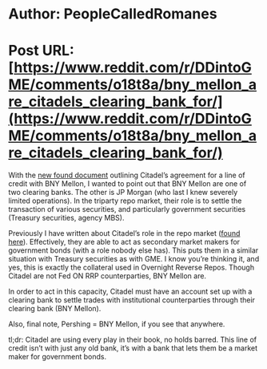 # Author: PeopleCalledRomanes
# Post URL: [https://www.reddit.com/r/DDintoGME/comments/o18t8a/bny_mellon_are_citadels_clearing_bank_for/](https://www.reddit.com/r/DDintoGME/comments/o18t8a/bny_mellon_are_citadels_clearing_bank_for/)


With the [new found document](https://www.reddit.com/r/Superstonk/comments/o13686/am_i_reading_this_correctly_from_041321_citadel/?utm_source=share&amp;amp;utm_medium=ios_app&amp;amp;utm_name=iossmf) outlining Citadel’s agreement for a line of credit with BNY Mellon, I wanted to point out that BNY Mellon are one of two clearing banks. The other is JP Morgan (who last I knew severely limited operations). In the triparty repo market, their role is to settle the transaction of various securities, and particularly government securities (Treasury securities, agency MBS). 

Previously I have written about Citadel’s role in the repo market ([found here](https://www.reddit.com/r/DDintoGME/comments/nypf3d/citadel_and_the_7_citadels/?utm_source=share&amp;amp;utm_medium=ios_app&amp;amp;utm_name=iossmf)). Effectively, they are able to act as secondary market makers for government bonds (with a role nobody else has). This puts them in a similar situation with Treasury securities as with GME. I know you’re thinking it, and yes, this is exactly the collateral used in Overnight Reverse Repos. Though Citadel are not Fed ON RRP counterparties, BNY Mellon are.

In order to act in this capacity, Citadel must have an account set up with a clearing bank to settle trades with institutional counterparties through their clearing bank (BNY Mellon).

Also, final note, Pershing = BNY Mellon, if you see that anywhere.

tl;dr: Citadel are using every play in their book, no holds barred. This line of credit isn’t with just any old bank, it’s with a bank that lets them be a market maker for government bonds.